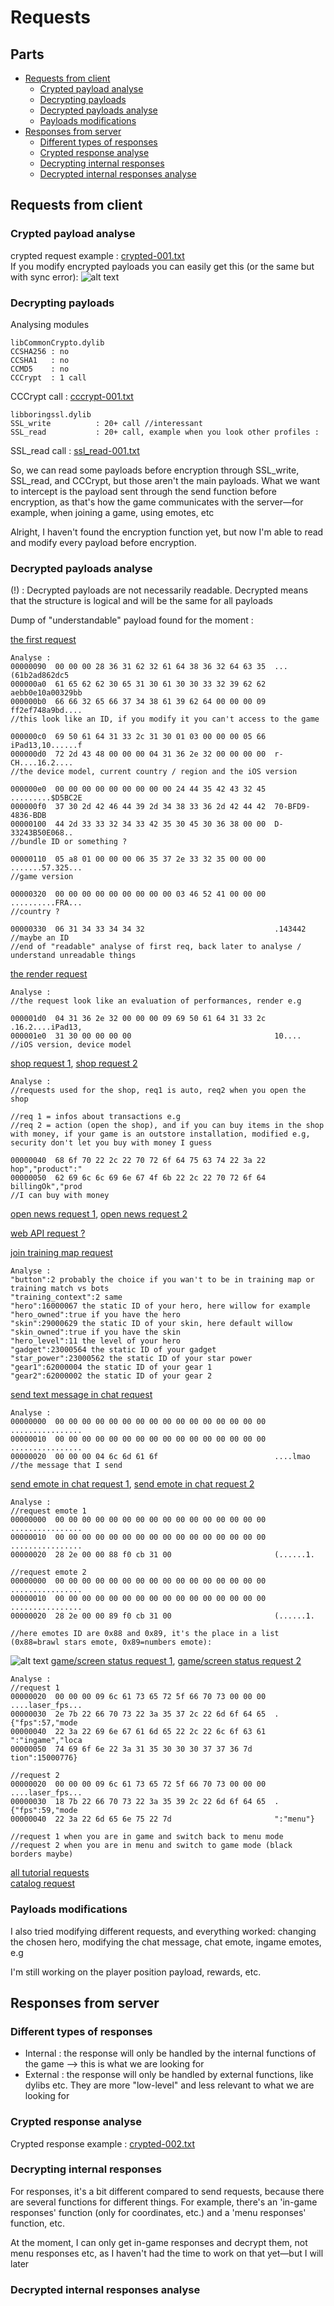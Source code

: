 # Requests

## Parts
- [Requests from client](#requests-from-client)
  - [Crypted payload analyse](#crypted-payload-analyse)
  - [Decrypting payloads](#decrypting-payloads)
  - [Decrypted payloads analyse](#decrypted-payloads-analyse)
  - [Payloads modifications](#payloads-modifications)
- [Responses from server](#responses-from-server)
  - [Different types of responses](#different-types-of-responses)
  - [Crypted response analyse](#crypted-response-analyse)
  - [Decrypting internal responses](#decrypting-internal-responses)
  - [Decrypted internal responses analyse](#decrypted-internal-responses-analyse)

## Requests from client

### Crypted payload analyse  
crypted request example : [crypted-001.txt](https://github.com/slayy2357/mimi/blob/main/dump/crypted-001.txt)  
If you modify encrypted payloads you can easily get this (or the same but with sync error):
![alt text](https://raw.githubusercontent.com/slayy2357/mimi/refs/heads/main/pictures/1.png)

### Decrypting payloads  
Analysing modules
```text
libCommonCrypto.dylib
CCSHA256 : no
CCSHA1   : no
CCMD5    : no
CCCrypt  : 1 call
```
CCCrypt call : [cccrypt-001.txt](https://github.com/slayy2357/mimi/blob/main/dump/cccrypt-001.txt)
``` text
libboringssl.dylib
SSL_write          : 20+ call //interessant
SSL_read           : 20+ call, example when you look other profiles :
```
SSL_read call : [ssl_read-001.txt](https://github.com/slayy2357/mimi/blob/main/dump/ssl_read-001.txt)  

So, we can read some payloads before encryption through SSL_write, SSL_read, and CCCrypt, but those aren't the main payloads. What we want to intercept is the payload sent through the send function before encryption, as that's how the game communicates with the server—for example, when joining a game, using emotes, etc  

Alright, I haven't found the encryption function yet, but now I'm able to read and modify every payload before encryption.

### Decrypted payloads analyse  
(!) : Decrypted payloads are not necessarily readable. Decrypted means that the structure is logical and will be the same for all payloads  

Dump of "understandable" payload found for the moment :  

[the first request](https://github.com/slayy2357/mimi/blob/main/dump/decrypted-001.txt)  
``` text
Analyse :
00000090  00 00 00 28 36 31 62 32 61 64 38 36 32 64 63 35  ...(61b2ad862dc5
000000a0  61 65 62 62 30 65 31 30 61 30 30 33 32 39 62 62  aebb0e10a00329bb
000000b0  66 66 32 65 66 37 34 38 61 39 62 64 00 00 00 09  ff2ef748a9bd....
//this look like an ID, if you modify it you can't access to the game

000000c0  69 50 61 64 31 33 2c 31 30 01 03 00 00 00 05 66  iPad13,10......f
000000d0  72 2d 43 48 00 00 00 04 31 36 2e 32 00 00 00 00  r-CH....16.2....
//the device model, current country / region and the iOS version

000000e0  00 00 00 00 00 00 00 00 00 24 44 35 42 43 32 45  .........$D5BC2E
000000f0  37 30 2d 42 46 44 39 2d 34 38 33 36 2d 42 44 42  70-BFD9-4836-BDB
00000100  44 2d 33 33 32 34 33 42 35 30 45 30 36 38 00 00  D-33243B50E068..
//bundle ID or something ?

00000110  05 a8 01 00 00 00 06 35 37 2e 33 32 35 00 00 00  .......57.325...
//game version

00000320  00 00 00 00 00 00 00 00 00 03 46 52 41 00 00 00  ..........FRA...
//country ?

00000330  06 31 34 33 34 34 32                             .143442
//maybe an ID
//end of "readable" analyse of first req, back later to analyse / understand unreadable things
```
[the render request](https://github.com/slayy2357/mimi/blob/main/dump/decrypted-002.txt)  
``` text
Analyse :
//the request look like an evaluation of performances, render e.g

000001d0  04 31 36 2e 32 00 00 00 09 69 50 61 64 31 33 2c  .16.2....iPad13,
000001e0  31 30 00 00 00 00                                10....
//iOS version, device model
```
[shop request 1](https://github.com/slayy2357/mimi/blob/main/dump/decrypted-003.txt), [shop request 2](https://github.com/slayy2357/mimi/blob/main/dump/decrypted-004.txt)
``` text
Analyse :
//requests used for the shop, req1 is auto, req2 when you open the shop

//req 1 = infos about transactions e.g
//req 2 = action (open the shop), and if you can buy items in the shop with money, if your game is an outstore installation, modified e.g, security don't let you buy with money I guess

00000040  68 6f 70 22 2c 22 70 72 6f 64 75 63 74 22 3a 22  hop","product":"
00000050  62 69 6c 6c 69 6e 67 4f 6b 22 2c 22 70 72 6f 64  billingOk","prod
//I can buy with money
```
[open news request 1](https://github.com/slayy2357/mimi/blob/main/dump/decrypted-005.txt), [open news request 2](https://github.com/slayy2357/mimi/blob/main/dump/decrypted-006.txt)  

[web API request ?](https://github.com/slayy2357/mimi/blob/main/dump/decrypted-007.txt)  

[join training map request](https://github.com/slayy2357/mimi/blob/main/dump/decrypted-008.txt)
``` text
Analyse :
"button":2 probably the choice if you wan't to be in training map or training match vs bots
"training_context":2 same
"hero":16000067 the static ID of your hero, here willow for example
"hero_owned":true if you have the hero
"skin":29000629 the static ID of your skin, here default willow
"skin_owned":true if you have the skin
"hero_level":11 the level of your hero
"gadget":23000564 the static ID of your gadget
"star_power":23000562 the static ID of your star power
"gear1":62000004 the static ID of your gear 1
"gear2":62000002 the static ID of your gear 2
```
[send text message in chat request](https://github.com/slayy2357/mimi/blob/main/dump/decrypted-009.txt)
``` text
Analyse :
00000000  00 00 00 00 00 00 00 00 00 00 00 00 00 00 00 00  ................
00000010  00 00 00 00 00 00 00 00 00 00 00 00 00 00 00 00  ................
00000020  00 00 00 04 6c 6d 61 6f                          ....lmao
//the message that I send
```
[send emote in chat request 1](https://github.com/slayy2357/mimi/blob/main/dump/decrypted-010.txt), [send emote in chat request 2](https://github.com/slayy2357/mimi/blob/main/dump/decrypted-011.txt)
``` text
Analyse :
//request emote 1
00000000  00 00 00 00 00 00 00 00 00 00 00 00 00 00 00 00  ................
00000010  00 00 00 00 00 00 00 00 00 00 00 00 00 00 00 00  ................
00000020  28 2e 00 00 88 f0 cb 31 00                       (......1.

//request emote 2
00000000  00 00 00 00 00 00 00 00 00 00 00 00 00 00 00 00  ................
00000010  00 00 00 00 00 00 00 00 00 00 00 00 00 00 00 00  ................
00000020  28 2e 00 00 89 f0 cb 31 00                       (......1.

//here emotes ID are 0x88 and 0x89, it's the place in a list (0x88=brawl stars emote, 0x89=numbers emote):
```
![alt text](https://raw.githubusercontent.com/slayy2357/mimi/refs/heads/main/pictures/2.png)
[game/screen status request 1](https://github.com/slayy2357/mimi/blob/main/dump/decrypted-012.txt), [game/screen status request 2](https://github.com/slayy2357/mimi/blob/main/dump/decrypted-013.txt)
``` text
Analyse :
//request 1
00000020  00 00 00 09 6c 61 73 65 72 5f 66 70 73 00 00 00  ....laser_fps...
00000030  2e 7b 22 66 70 73 22 3a 35 37 2c 22 6d 6f 64 65  .{"fps":57,"mode
00000040  22 3a 22 69 6e 67 61 6d 65 22 2c 22 6c 6f 63 61  ":"ingame","loca
00000050  74 69 6f 6e 22 3a 31 35 30 30 30 37 37 36 7d     tion":15000776}

//request 2
00000020  00 00 00 09 6c 61 73 65 72 5f 66 70 73 00 00 00  ....laser_fps...
00000030  18 7b 22 66 70 73 22 3a 35 39 2c 22 6d 6f 64 65  .{"fps":59,"mode
00000040  22 3a 22 6d 65 6e 75 22 7d                       ":"menu"}

//request 1 when you are in game and switch back to menu mode
//request 2 when you are in menu and switch to game mode (black borders maybe)
```
[all tutorial requests](https://github.com/slayy2357/mimi/blob/main/dump/decrypted-014.txt)  
[catalog request](https://github.com/slayy2357/mimi/blob/main/dump/decrypted-015.txt)

### Payloads modifications
I also tried modifying different requests, and everything worked: changing the chosen hero, modifying the chat message, chat emote, ingame emotes, e.g  

I'm still working on the player position payload, rewards, etc.

## Responses from server

### Different types of responses
- Internal : the response will only be handled by the internal functions of the game --> this is what we are looking for  
- External : the response will only be handled by external functions, like dylibs etc. They are more "low-level" and less relevant to what we are looking for

### Crypted response analyse
Crypted response example : [crypted-002.txt](https://github.com/slayy2357/mimi/blob/main/dump/crypted-002.txt)

### Decrypting internal responses
For responses, it's a bit different compared to send requests, because there are several functions for different things. For example, there's an 'in-game responses' function (only for coordinates, etc.) and a 'menu responses' function, etc.

At the moment, I can only get in-game responses and decrypt them, not menu responses etc, as I haven't had the time to work on that yet—but I will later

### Decrypted internal responses analyse